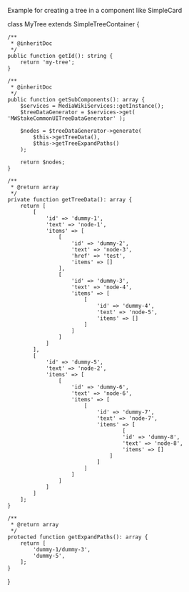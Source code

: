 Example for creating a tree in a component like SimpleCard

class MyTree extends SimpleTreeContainer {

	/**
	 * @inheritDoc
	 */
	public function getId(): string {
		return 'my-tree';
	}

	/**
	 * @inheritDoc
	 */
	public function getSubComponents(): array {
		$services = MediaWikiServices::getInstance();
		$treeDataGenerator = $services->get( 'MWStakeCommonUITreeDataGenerator' );

		$nodes = $treeDataGenerator->generate(
			$this->getTreeData(),
			$this->getTreeExpandPaths()
		);

		return $nodes;
	}

	/**
	 * @return array
	 */
	private function getTreeData(): array {
		return [
			[
				'id' => 'dummy-1',
				'text' => 'node-1',
				'items' => [
					[
						'id' => 'dummy-2',
						'text' => 'node-3',
						'href' => 'test',
						'items' => []
					],
					[
						'id' => 'dummy-3',
						'text' => 'node-4',
						'items' => [
							[
								'id' => 'dummy-4',
								'text' => 'node-5',
								'items' => []
							]
						]
					]
				]
			],
			[
				'id' => 'dummy-5',
				'text' => 'node-2',
				'items' => [
					[
						'id' => 'dummy-6',
						'text' => 'node-6',
						'items' => [
							[
								'id' => 'dummy-7',
								'text' => 'node-7',
								'items' => [
										[
										'id' => 'dummy-8',
										'text' => 'node-8',
										'items' => []
									]
								]
							]
						]
					]
				]
			]
		];
	}

	/**
	 * @return array
	 */
	protected function getExpandPaths(): array {
		return [
			'dummy-1/dummy-3',
			'dummy-5',
		];
	}
}